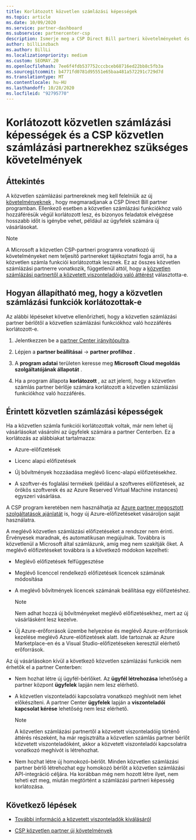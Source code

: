 ```yaml
---
title: Korlátozott közvetlen számlázási képességek
ms.topic: article
ms.date: 10/09/2020
ms.service: partner-dashboard
ms.subservice: partnercenter-csp
description: Ismerje meg a CSP Direct Bill partneri követelményeket és a teendőket a korlátozott lehetőségek elkerüléséhez. Annak megállapítása, hogy a képességei korlátozottak-e.
author: billLinzbach
ms.author: BillLi
ms.localizationpriority: medium
ms.custom: SEOMAY.20
ms.openlocfilehash: 7ee6f4fdb537752cccbceb68716ed22bb8c5fb3a
ms.sourcegitcommit: b4771fd0781d95551e65baa481a572291c729d7d
ms.translationtype: MT
ms.contentlocale: hu-HU
ms.lasthandoff: 10/28/2020
ms.locfileid: "92795770"
---
```

# <a name="restricted-direct-bill-capabilities-and-the-requirements-needed-for-csp-direct-bill-partners"></a>Korlátozott közvetlen számlázási képességek és a CSP közvetlen számlázási partnerekhez szükséges követelmények  

## <a name="overview"></a>Áttekintés

A közvetlen számlázási partnereknek meg kell felelniük az új [követelményeknek](direct-partner-new-requirements.md) , hogy megmaradjanak a CSP Direct Bill partner programban. Ellenkező esetben a közvetlen számlázási funkciókhoz való hozzáférésük végül korlátozott lesz, és bizonyos feladatok elvégzése hosszabb időt is igénybe vehet, például az ügyfelek számára új vásárlásokat.

> [!Note]
> A Microsoft a közvetlen CSP-partneri programra vonatkozó új követelményeket nem teljesítő partnereket tájékoztatni fogja arról, ha a közvetlen számla funkciói korlátozottak lesznek. Ez az összes közvetlen számlázási partnerre vonatkozik, függetlenül attól, hogy a [közvetlen számlázási partnertől a közvetett viszonteladóig való áttérést](transition-direct-to-indirect.md) választotta-e.  

## <a name="how-to-tell-if-your-direct-bill-capabilities-has-been-restricted"></a>Hogyan állapítható meg, hogy a közvetlen számlázási funkciók korlátozottak-e

Az alábbi lépéseket követve ellenőrizheti, hogy a közvetlen számlázási partner bérlőtől a közvetlen számlázási funkciókhoz való hozzáférés korlátozott-e.

1. Jelentkezzen be a [partner Center irányítópultra](https://partner.microsoft.com/dashboard).

2. Lépjen a **partner beállításai**  ->  **partner profilhoz** .

3. A **program adatai** területen keresse meg **Microsoft Cloud megoldás szolgáltatójának állapotát** .

4. Ha a program állapota **korlátozott** , az azt jelenti, hogy a közvetlen számlás partner bérlője számára korlátozott a közvetlen számlázási funkciókhoz való hozzáférés.

## <a name="affected-direct-bill-capabilities"></a>Érintett közvetlen számlázási képességek

Ha a közvetlen számla funkciói korlátozottak voltak, már nem lehet új vásárlásokat vásárolni az ügyfelek számára a partner Centerben. Ez a korlátozás az alábbiakat tartalmazza:

- Azure-előfizetések

- Licenc alapú előfizetések

- Új bővítmények hozzáadása meglévő licenc-alapú előfizetésekhez.

- A szoftver-és foglalási termékek (például a szoftveres előfizetések, az örökös szoftverek és az Azure Reserved Virtual Machine instances) egyszeri vásárlása.

A CSP program keretében nem használhatja az [Azure partner megosztott szolgáltatások ajánlatát](shared-services.md) is, hogy új Azure-előfizetéseket vásároljon saját használatra.

A meglévő közvetlen számlázási előfizetéseket a rendszer nem érinti. Érvényesek maradnak, és automatikusan megújulnak. Továbbra is közvetlenül a Microsoft által számlázunk, amíg meg nem szakítják őket. A meglévő előfizetéseket továbbra is a következő módokon kezelheti:

- Meglévő előfizetések felfüggesztése

- Meglévő licenccel rendelkező előfizetések licencek számának módosítása

- A meglévő bővítmények licencek számának beállítása egy előfizetéshez. 
 
    >[!Note] 
    >Nem adhat hozzá új bővítményeket meglévő előfizetésekhez, mert az új vásárlásként lesz kezelve.

- Új Azure-erőforrások üzembe helyezése és meglévő Azure-erőforrások kezelése meglévő Azure-előfizetések alatt. Ide tartoznak az Azure Marketplace-en és a Visual Studio-előfizetéseken keresztül elérhető erőforrások.

Az új vásárlásokon kívül a következő közvetlen számlázási funkciók nem érhetők el a partner Centerben:

- Nem hozhat létre új ügyfél-bérlőket. Az **ügyfél létrehozása** lehetőség a partner központ **ügyfelek** lapján nem lesz elérhető.

- A közvetlen viszonteladói kapcsolatra vonatkozó meghívót nem lehet előkészíteni. A partner Center **ügyfelek** lapján a **viszonteladói kapcsolat kérése** lehetőség nem lesz elérhető.

    >[!NOTE]
    >A közvetlen számlázási partnertől a közvetett viszonteladóig történő áttérés részeként, ha már regisztrálta a közvetlen számlás partner bérlőt közvetett viszonteladóként, akkor a közvetett viszonteladói kapcsolatra vonatkozó meghívót is létrehozhat.

- Nem hozhat létre új homokozó-bérlőt. Minden közvetlen számlázási partner bérlő létrehozhat egy homokozó bérlőt a közvetlen számlázási API-integráció céljára. Ha korábban még nem hozott létre ilyet, nem teheti ezt meg, miután megtörtént a számlázási partneri képesség korlátozása.  

## <a name="next-steps"></a>Következő lépések

- [További információ a közvetett viszonteladók kiválásáról](https://assetsprod.microsoft.com/csp-directbill-to-indirect-transition.pdf)

- [CSP közvetlen partner új követelmények](direct-partner-new-requirements.md)